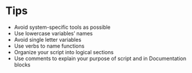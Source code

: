 # Tips

- Avoid system-specific tools as possible
- Use lowercase variables’ names
- Avoid single letter variables
- Use verbs to name functions
- Organize your script into logical sections
- Use comments to explain your purpose of script and in Documentation blocks